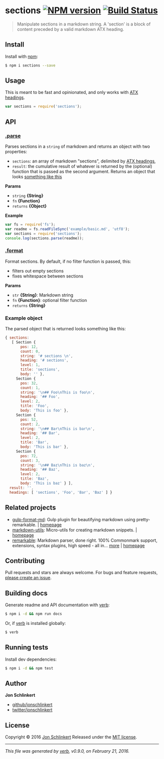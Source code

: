 # sections [![NPM version](https://img.shields.io/npm/v/sections.svg)](https://www.npmjs.com/package/sections) [![Build Status](https://img.shields.io/travis/jonschlinkert/sections.svg)](https://travis-ci.org/jonschlinkert/sections)

> Manipulate sections in a markdown string. A 'section' is a block of content preceded by a valid markdown ATX heading.

## Install

Install with [npm](https://www.npmjs.com/):

```sh
$ npm i sections --save
```

## Usage

This is meant to be fast and opinionated, and only works with [ATX headings](http://spec.commonmark.org/0.24/#atx-headings).

```js
var sections = require('sections');
```

## API

### [.parse](index.js#L31)

Parses sections in a `string` of markdown and returns an object with two properties:

* `sections`: an array of markdown "sections", delimited by [ATX headings](http://spec.commonmark.org/0.24/#atx-headings),
* `result`: the cumulative result of whatever is returned by the (optional) function that is passed as the second argument.
Returns an object that looks [something like this](#example-object)

**Params**

* `string` **{String}**
* `fn` **{Function}**
* `returns` **{Object}**

**Example**

```js
var fs = require('fs');
var readme = fs.readFileSync('example/basic.md', 'utf8');
var sections = require('sections');
console.log(sections.parse(readme));
```

### [.format](index.js#L71)

Format sections. By default, if no filter function is passed, this:

* filters out empty sections
* fixes whitespace between sections

**Params**

* `str` **{String}**: Markdown string
* `fn` **{Function}**: optional filter function
* `returns` **{String}**

### Example object

The parsed object that is returned looks something like this:

```js
{ sections:
   [ Section {
       pos: 12,
       count: 0,
       string: '# sections \n',
       heading: '# sections',
       level: 1,
       title: 'sections',
       body: '' },
     Section {
       pos: 32,
       count: 1,
       string: '\n## Foo\nThis is foo\n',
       heading: '## Foo',
       level: 2,
       title: 'Foo',
       body: 'This is foo' },
     Section {
       pos: 52,
       count: 2,
       string: '\n## Bar\nThis is bar\n',
       heading: '## Bar',
       level: 2,
       title: 'Bar',
       body: 'This is bar' },
     Section {
       pos: 72,
       count: 3,
       string: '\n## Baz\nThis is baz\n',
       heading: '## Baz',
       level: 2,
       title: 'Baz',
       body: 'This is baz' } ],
  result: '',
  headings: [ 'sections', 'Foo', 'Bar', 'Baz' ] }
```

## Related projects

* [gulp-format-md](https://www.npmjs.com/package/gulp-format-md): Gulp plugin for beautifying markdown using pretty-remarkable. | [homepage](https://github.com/jonschlinkert/gulp-format-md)
* [markdown-utils](https://www.npmjs.com/package/markdown-utils): Micro-utils for creating markdown snippets. | [homepage](https://github.com/jonschlinkert/markdown-utils)
* [remarkable](https://www.npmjs.com/package/remarkable): Markdown parser, done right. 100% Commonmark support, extensions, syntax plugins, high speed - all in… [more](https://www.npmjs.com/package/remarkable) | [homepage](https://github.com/jonschlinkert/remarkable)

## Contributing

Pull requests and stars are always welcome. For bugs and feature requests, [please create an issue](https://github.com/jonschlinkert/sections/issues/new).

## Building docs

Generate readme and API documentation with [verb](https://github.com/verbose/verb):

```sh
$ npm i -d && npm run docs
```

Or, if [verb](https://github.com/verbose/verb) is installed globally:

```sh
$ verb
```

## Running tests

Install dev dependencies:

```sh
$ npm i -d && npm test
```

## Author

**Jon Schlinkert**

* [github/jonschlinkert](https://github.com/jonschlinkert)
* [twitter/jonschlinkert](http://twitter.com/jonschlinkert)

## License

Copyright © 2016 [Jon Schlinkert](https://github.com/jonschlinkert)
Released under the [MIT license](https://github.com/jonschlinkert/sections/blob/master/LICENSE).

***

_This file was generated by [verb](https://github.com/verbose/verb), v0.9.0, on February 21, 2016._